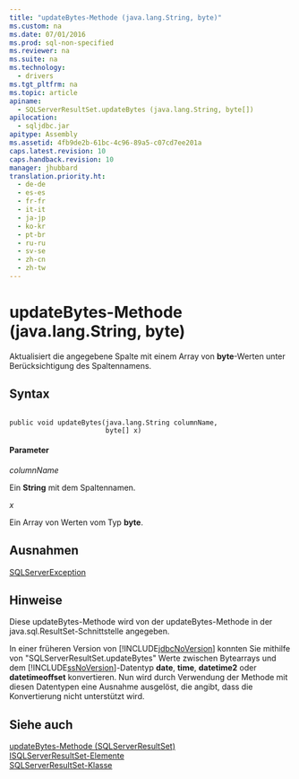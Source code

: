 ```yaml
---
title: "updateBytes-Methode (java.lang.String, byte)"
ms.custom: na
ms.date: 07/01/2016
ms.prod: sql-non-specified
ms.reviewer: na
ms.suite: na
ms.technology: 
  - drivers
ms.tgt_pltfrm: na
ms.topic: article
apiname: 
  - SQLServerResultSet.updateBytes (java.lang.String, byte[])
apilocation: 
  - sqljdbc.jar
apitype: Assembly
ms.assetid: 4fb9de2b-61bc-4c96-89a5-c07cd7ee201a
caps.latest.revision: 10
caps.handback.revision: 10
manager: jhubbard
translation.priority.ht: 
  - de-de
  - es-es
  - fr-fr
  - it-it
  - ja-jp
  - ko-kr
  - pt-br
  - ru-ru
  - sv-se
  - zh-cn
  - zh-tw
---
```

# updateBytes-Methode (java.lang.String, byte)
  Aktualisiert die angegebene Spalte mit einem Array von **byte**\-Werten unter Berücksichtigung des Spaltennamens.  
  
## Syntax  
  
```  
  
public void updateBytes(java.lang.String columnName,  
                        byte[] x)  
```  
  
#### Parameter  
 *columnName*  
  
 Ein **String** mit dem Spaltennamen.  
  
 *x*  
  
 Ein Array von Werten vom Typ **byte**.  
  
## Ausnahmen  
 [SQLServerException](../content/SQLServerException-Class.md)  
  
## Hinweise  
 Diese updateBytes\-Methode wird von der updateBytes\-Methode in der java.sql.ResultSet\-Schnittstelle angegeben.  
  
 In einer früheren Version von [!INCLUDE[jdbcNoVersion](../content/includes/jdbcNoVersion_md.md)] konnten Sie mithilfe von "SQLServerResultSet.updateBytes" Werte zwischen Bytearrays und dem [!INCLUDE[ssNoVersion](../content/includes/ssNoVersion_md.md)]\-Datentyp **date**, **time**, **datetime2** oder **datetimeoffset** konvertieren. Nun wird durch Verwendung der Methode mit diesen Datentypen eine Ausnahme ausgelöst, die angibt, dass die Konvertierung nicht unterstützt wird.  
  
## Siehe auch  
 [updateBytes-Methode &#40;SQLServerResultSet&#41;](../content/updateBytes-Method--SQLServerResultSet-.md)   
 [ISQLServerResultSet-Elemente](../content/SQLServerResultSet-Members.md)   
 [SQLServerResultSet-Klasse](../content/SQLServerResultSet-Class.md)  
  
  